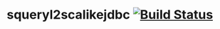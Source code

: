# squeryl2scalikejdbc [![Build Status](https://secure.travis-ci.org/xuwei-k/squeryl2scalikejdbc.png)](http://travis-ci.org/xuwei-k/squeryl2scalikejdbc)

